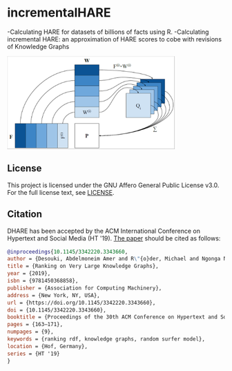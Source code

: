 # incrementalHARE
-Calculating HARE for datasets of billions of facts using R.
-Calculating incremental HARE: an approximation of HARE scores to cobe with revisions of Knowledge Graphs

<img src="DHARE.png" alt="" height="215">

## License

This project is licensed under the
GNU Affero General Public License v3.0.
For the full license text, see [LICENSE](LICENSE).

## Citation

DHARE has been accepted by the ACM International Conference on Hypertext and Social Media (HT '19). [The paper](https://papers.dice-research.org/2019/HT_DHARE/dhare_public.pdf) should be cited as follows:

```BibTeX
@inproceedings{10.1145/3342220.3343660,
author = {Desouki, Abdelmoneim Amer and R\"{o}der, Michael and Ngonga Ngomo, Axel-Cyrille},
title = {Ranking on Very Large Knowledge Graphs},
year = {2019},
isbn = {9781450368858},
publisher = {Association for Computing Machinery},
address = {New York, NY, USA},
url = {https://doi.org/10.1145/3342220.3343660},
doi = {10.1145/3342220.3343660},
booktitle = {Proceedings of the 30th ACM Conference on Hypertext and Social Media},
pages = {163–171},
numpages = {9},
keywords = {ranking rdf, knowledge graphs, random surfer model},
location = {Hof, Germany},
series = {HT '19}
}

```

